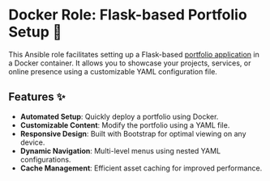 # Docker Role: Flask-based Portfolio Setup 🚀

This Ansible role facilitates setting up a Flask-based [portfolio application](https://github.com/kevinveenbirkenbach/portfolio) in a Docker container. It allows you to showcase your projects, services, or online presence using a customizable YAML configuration file.

## Features ✨

- **Automated Setup**: Quickly deploy a portfolio using Docker.
- **Customizable Content**: Modify the portfolio using a YAML file.
- **Responsive Design**: Built with Bootstrap for optimal viewing on any device.
- **Dynamic Navigation**: Multi-level menus using nested YAML configurations.
- **Cache Management**: Efficient asset caching for improved performance.